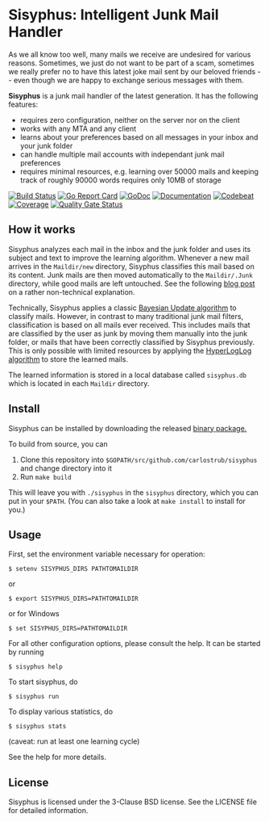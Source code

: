 # Sisyphus: Intelligent Junk Mail Handler
As we all know too well, many mails we receive are undesired for various
reasons. Sometimes, we just do not want to be part of a scam, sometimes we
really prefer no to have this latest joke mail sent by our beloved friends --
even though we are happy to exchange serious messages with them.

**Sisyphus** is a junk mail handler of the latest generation. It has the
following features:

* requires zero configuration, neither on the server nor on the client
* works with any MTA and any client
* learns about your preferences based on all messages in your inbox and your
  junk folder
* can handle multiple mail accounts with independant junk mail preferences
* requires minimal resources, e.g. learning over 50000 mails and keeping track of roughly 90000 words requires only 10MB of storage

[![Build Status](https://travis-ci.org/carlostrub/sisyphus.svg?branch=master)](https://travis-ci.org/carlostrub/sisyphus)
[![Go Report Card](https://goreportcard.com/badge/github.com/carlostrub/sisyphus)](https://goreportcard.com/report/github.com/carlostrub/sisyphus)
[![GoDoc](https://godoc.org/github.com/carlostrub/sisyphus?status.svg)](https://godoc.org/github.com/carlostrub/sisyphus)
[![Documentation](https://readthedocs.org/projects/sisyphus/badge/?version=latest)](http://sisyphus.readthedocs.org/en/latest/?badge=latest)
[![Codebeat](https://codebeat.co/badges/64615809-e3c4-4267-a049-eaec20ad63b5)](https://codebeat.co/projects/github-com-carlostrub-sisyphus-master)
[![Coverage](https://gocover.io/_badge/github.com/carlostrub/sisyphus?0 "Coverage")](http://gocover.io/github.com/carlostrub/sisyphus)
[![Quality Gate Status](https://sonarcloud.io/api/project_badges/measure?project=sisyphus&metric=alert_status)](https://sonarcloud.io/dashboard?id=sisyphus)

## How it works
Sisyphus analyzes each mail in the inbox and the junk folder and uses its
subject and text to improve the learning algorithm. Whenever a new mail arrives
in the `Maildir/new` directory, Sisyphus classifies this mail based on its
content. Junk mails are then moved automatically to the `Maildir/.Junk`
directory, while good mails are left untouched. See the following [blog
post](https://www.carlostrub.ch/code/security/sisyphus) on a rather non-technical
explanation.

Technically, Sisyphus applies a classic [Bayesian Update
algorithm](https://en.wikipedia.org/wiki/Bayesian_inference) to classify mails.
However, in contrast to many traditional junk mail filters, classification is
based on all mails ever received. This includes mails that are classified by
the user as junk by moving them manually into the junk folder, or mails that
have been correctly classified by Sisyphus previously. This is only possible
with limited resources by applying the [HyperLogLog
algorithm](https://en.wikipedia.org/wiki/HyperLogLog) to store the learned
mails.

The learned information is stored in a local database called `sisyphus.db`
which is located in each `Maildir` directory.

## Install
Sisyphus can be installed by downloading the released [binary
package.](https://github.com/carlostrub/sisyphus/releases)

To build from source, you can
1. Clone this repository into `$GOPATH/src/github.com/carlostrub/sisyphus` and
   change directory into it
2. Run `make build`

This will leave you with `./sisyphus` in the `sisyphus` directory, which you
can put in your `$PATH`. (You can also take a look at `make install` to install
for you.)

## Usage
First, set the environment variable necessary for operation:
```
$ setenv SISYPHUS_DIRS PATHTOMAILDIR
```
or
```
$ export SISYPHUS_DIRS=PATHTOMAILDIR
```
or for Windows
```
$ set SISYPHUS_DIRS=PATHTOMAILDIR
```

For all other configuration options, please consult the help. It can
be started by running
```
$ sisyphus help
```

To start sisyphus, do
```
$ sisyphus run
```

To display various statistics, do
```
$ sisyphus stats
```
(caveat: run at least one learning cycle)

See the help for more details.

## License
Sisyphus is licensed under the 3-Clause BSD license. See the LICENSE file for
detailed information.
